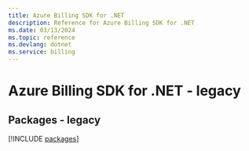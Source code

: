 ```yaml
---
title: Azure Billing SDK for .NET
description: Reference for Azure Billing SDK for .NET
ms.date: 03/13/2024
ms.topic: reference
ms.devlang: dotnet
ms.service: billing
---
```

# Azure Billing SDK for .NET - legacy
## Packages - legacy
[!INCLUDE [packages](billing-index.md)]